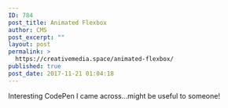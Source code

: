 ```yaml
---
ID: 784
post_title: Animated Flexbox
author: CMS
post_excerpt: ""
layout: post
permalink: >
  https://creativemedia.space/animated-flexbox/
published: true
post_date: 2017-11-21 01:04:18
---
```

Interesting CodePen I came across...might be useful to someone!
